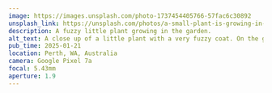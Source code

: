 ```yaml
---
image: https://images.unsplash.com/photo-1737454405766-57fac6c30892
unsplash_link: https://unsplash.com/photos/a-small-plant-is-growing-in-the-dirt-9cOsKkQE3mk
description: A fuzzy little plant growing in the garden.
alt_text: A close up of a little plant with a very fuzzy coat. On the ground is some dark mulchy dirt and in the background are some blurred plants.
pub_time: 2025-01-21
location: Perth, WA, Australia
camera: Google Pixel 7a
focal: 5.43mm
aperture: 1.9
---
```

